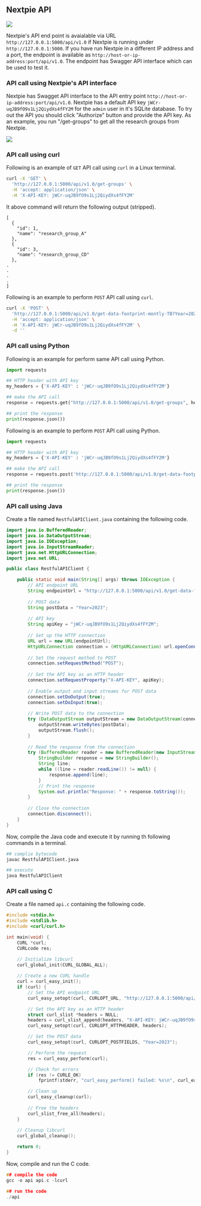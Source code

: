 ## Nextpie API


![](../assets/images/API.png)

Nextpie's API end point is avaialable via URL `http://127.0.0.1:5000/api/v1.0` if Nextpie is running under `http://127.0.0.1:5000`. If you have run Nextpie in a different IP address and a port, the endpoint is available as `http://host-or-ip-address:port/api/v1.0`. The endpoint has Swagger API interface which can be used to test it.


### API call using Nextpie's API interface

Nextpie has Swagget API interface to the API entry point `http://host-or-ip-address:port/api/v1.0`. Nextpie has a default API key `jWCr-uqJB9fO9s1Lj2QiydXs4fFY2M` for the `admin` user in it's SQLite database. To try out the API you should click "Authorize" button and provide the API key. As an example, you run "/get-groups" to get all the research groups from Nextpie.


![](../assets/images/API-auth.png)

### API call using curl

Following is an example of `GET` API call using `curl` in a Linux terminal.

```bash
curl -X 'GET' \
  'http://127.0.0.1:5000/api/v1.0/get-groups' \
  -H 'accept: application/json' \
  -H 'X-API-KEY: jWCr-uqJB9fO9s1Lj2QiydXs4fFY2M'
```

It above command will return the following output (stripped).

```
[
  {
    "id": 1, 
    "name": "research_group_A"
  }, 
  {
    "id": 3, 
    "name": "research_group_CD"
  }, 
.
.
.
.
]
```

Following is an example to perform `POST` API call using `curl`.

```bash
curl -X 'POST' \
  'http://127.0.0.1:5000/api/v1.0/get-data-footprint-montly-TB?Year=2023' \
  -H 'accept: application/json' \
  -H 'X-API-KEY: jWCr-uqJB9fO9s1Lj2QiydXs4fFY2M' \
  -d ''
```



### API call using Python
Following is an example for perform same API call using Python.

```python
import requests

## HTTP header with API key
my_headers = {'X-API-KEY' : 'jWCr-uqJB9fO9s1Lj2QiydXs4fFY2M'}

## make the API call
response = requests.get("http://127.0.0.1:5000/api/v1.0/get-groups", headers=my_headers)

## print the response
print(response.json())
```


Following is an example to perform `POST` API call using Python.

```python
import requests

## HTTP header with API key
my_headers = {'X-API-KEY' : 'jWCr-uqJB9fO9s1Lj2QiydXs4fFY2M'}

## make the API call
response = requests.post('http://127.0.0.1:5000/api/v1.0/get-data-footprint-montly-TB', data = {'Year':'2023'}, headers=my_headers)

## print the response
print(response.json())
```

### API call using Java

Create a file named `RestfulAPIClient.java` containing the following code.

```java
import java.io.BufferedReader;
import java.io.DataOutputStream;
import java.io.IOException;
import java.io.InputStreamReader;
import java.net.HttpURLConnection;
import java.net.URL;

public class RestfulAPIClient {

    public static void main(String[] args) throws IOException {
        // API endpoint URL
        String endpointUrl = "http://127.0.0.1:5000/api/v1.0/get-data-footprint-montly-TB";
        
        // POST data
        String postData = "Year=2023";
        
        // API key
        String apiKey = "jWCr-uqJB9fO9s1Lj2QiydXs4fFY2M";
        
        // Set up the HTTP connection
        URL url = new URL(endpointUrl);
        HttpURLConnection connection = (HttpURLConnection) url.openConnection();
        
        // Set the request method to POST
        connection.setRequestMethod("POST");
        
        // Set the API key as an HTTP header
        connection.setRequestProperty("X-API-KEY", apiKey);
        
        // Enable output and input streams for POST data
        connection.setDoOutput(true);
        connection.setDoInput(true);
        
        // Write POST data to the connection
        try (DataOutputStream outputStream = new DataOutputStream(connection.getOutputStream())) {
            outputStream.writeBytes(postData);
            outputStream.flush();
        }
        
        // Read the response from the connection
        try (BufferedReader reader = new BufferedReader(new InputStreamReader(connection.getInputStream()))) {
            StringBuilder response = new StringBuilder();
            String line;
            while ((line = reader.readLine()) != null) {
                response.append(line);
            }
            // Print the response
            System.out.println("Response: " + response.toString());
        }
        
        // Close the connection
        connection.disconnect();
    }
}

```

Now, compile the Java code and execute it by running th following commands in a terminal.

```bash
## complie bytecode
javac RestfulAPIClient.java

## execute
java RestfulAPIClient
```

### API call using C

Create a file named `api.c` containing the following code.

```c
#include <stdio.h>
#include <stdlib.h>
#include <curl/curl.h>

int main(void) {
    CURL *curl;
    CURLcode res;

    // Initialize libcurl
    curl_global_init(CURL_GLOBAL_ALL);
    
    // Create a new CURL handle
    curl = curl_easy_init();
    if (curl) {
        // Set the API endpoint URL
        curl_easy_setopt(curl, CURLOPT_URL, "http://127.0.0.1:5000/api/v1.0/get-data-footprint-montly-TB");

        // Set the API key as an HTTP header
        struct curl_slist *headers = NULL;
        headers = curl_slist_append(headers, "X-API-KEY: jWCr-uqJB9fO9s1Lj2QiydXs4fFY2M");
        curl_easy_setopt(curl, CURLOPT_HTTPHEADER, headers);

        // Set the POST data
        curl_easy_setopt(curl, CURLOPT_POSTFIELDS, "Year=2023");

        // Perform the request
        res = curl_easy_perform(curl);

        // Check for errors
        if (res != CURLE_OK)
            fprintf(stderr, "curl_easy_perform() failed: %s\n", curl_easy_strerror(res));

        // Clean up
        curl_easy_cleanup(curl);
        
        // Free the headers
        curl_slist_free_all(headers);
    }
    
    // Cleanup libcurl
    curl_global_cleanup();

    return 0;
}
```

Now, compile and run the C code.

```c
## compile the code
gcc -o api api.c -lcurl

## run the code
./api
```

